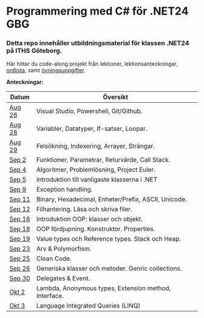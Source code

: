 # Programmering med C# för .NET24 GBG

### Detta repo innehåller utbildningsmaterial för klassen .NET24 på ITHS Göteborg.

Här hittar du code-along projekt från lektioner, lektionsanteckningar, [ordlista](https://github.com/everyloop/NET24-Csharp/blob/master/Lecture-notes/Glossary.md), samt [övningsuppgifter](https://github.com/everyloop/NET24-Csharp/blob/master/Exercises/Exercises.md).

**Anteckningar:**

| Datum  | Översikt                                                       |
|--------|----------------------------------------------------------------|
| [Aug 26][Aug26] | Visual Studio, Powershell, Git/Github.                |
| [Aug 28][Aug28] | Variabler, Datatyper, If-satser, Loopar.              |
| [Aug 29][Aug29] | Felsökning, Indexering, Arrayer, Strängar.            |
| [Sep 2][Sep2]   | Funktioner, Parametrar, Returvärde, Call Stack.       |
| [Sep 4][Sep4]   | Algoritmer, Problemlösning, Project Euler.            |
| [Sep 5][Sep5]   | Introduktion till vanligaste klasserna i .NET         |
| [Sep 9][Sep9]   | Exception handling.                                   |
| [Sep 11][Sep11] | Binary, Hexadecimal, Enheter/Prefix, ASCII, Unicode.  |
| [Sep 12][Sep12] | Filhantering. Läsa och skriva filer.                  |
| [Sep 16][Sep16] | Introduktion OOP: klasser och objekt.                 |
| [Sep 18][Sep18] | OOP fördjupning. Konstruktor. Properties.             |
| [Sep 19][Sep19] | Value types och Reference types. Stack och Heap.      |
| [Sep 23][Sep23] | Arv & Polymorfism.                                    |
| [Sep 25][Sep25] | Clean Code.                                           |
| [Sep 26][Sep26] | Generiska klasser och metoder. Genric collections.    |
| [Sep 30][Sep30] | Delegates & Event.                                    |
| [Okt 2][Okt2] | Lambda, Anonymous types, Extension method, Interface.   |
| [Okt 3][Okt3] | Language Integrated Queries (LINQ)                      |

[Aug26]: https://github.com/everyloop/NET24-Csharp/blob/master/Lecture-notes/Aug26.md
[Aug28]: https://github.com/everyloop/NET24-Csharp/blob/master/Lecture-notes/Aug28.md
[Aug29]: https://github.com/everyloop/NET24-Csharp/blob/master/Lecture-notes/Aug29.md
[Sep2]: https://github.com/everyloop/NET24-Csharp/blob/master/Lecture-notes/Sep2.md
[Sep4]: https://github.com/everyloop/NET24-Csharp/blob/master/Lecture-notes/Sep4.md
[Sep5]: https://github.com/everyloop/NET24-Csharp/blob/master/Lecture-notes/Sep5.md
[Sep9]: https://github.com/everyloop/NET24-Csharp/blob/master/Lecture-notes/Sep9.md
[Sep11]: https://github.com/everyloop/NET24-Csharp/blob/master/Lecture-notes/Sep11.md
[Sep12]: https://github.com/everyloop/NET24-Csharp/blob/master/Lecture-notes/Sep12.md
[Sep16]: https://github.com/everyloop/NET24-Csharp/blob/master/Lecture-notes/Sep16.md
[Sep18]: https://github.com/everyloop/NET24-Csharp/blob/master/Lecture-notes/Sep18.md
[Sep19]: https://github.com/everyloop/NET24-Csharp/blob/master/Lecture-notes/Sep19.md
[Sep23]: https://github.com/everyloop/NET24-Csharp/blob/master/Lecture-notes/Sep23.md
[Sep25]: https://github.com/everyloop/NET24-Csharp/blob/master/Lecture-notes/Sep25.md
[Sep26]: https://github.com/everyloop/NET24-Csharp/blob/master/Lecture-notes/Sep26.md
[Sep30]: https://github.com/everyloop/NET24-Csharp/blob/master/Lecture-notes/Sep30.md
[Okt2]: https://github.com/everyloop/NET24-Csharp/blob/master/Lecture-notes/Okt2.md
[Okt3]: https://github.com/everyloop/NET24-Csharp/blob/master/Lecture-notes/Okt3.md
